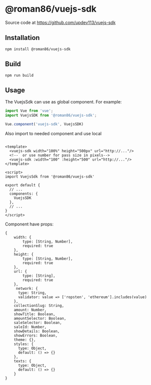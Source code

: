 # @roman86/vuejs-sdk

Source code at https://github.com/updev113/vuejs-sdk

## Installation

    npm install @roman86/vuejs-sdk

## Build

    npm run build

## Usage

The VuejsSdk can use as global component. For example:

```js
import Vue from 'vue';
import VuejsSDK from '@roman86/vuejs-sdk';

Vue.component('vuejs-sdk', VuejsSDK)
```

Also import to needed component and use local

```vue

<template>
  <vuejs-sdk width="100%" height="500px" url="http://..."/>
  <!--  or use number for pass size in pixels-->
  <vuejs-sdk :width="100" :height="500" url="http://..."/>
</template>

<script>
import VuejsSdk from '@roman86/vuejs-sdk'

export default {
  // ...
  components: {
    VuejsSDK
  },
  // ...
}
</script>
```

Component have props:

```
{
    width: {
        type: [String, Number],
        required: true
    },
    height: {
        type: [String, Number],
        required: true
    },
    url: {
        type: [String],
        required: true
    },
     network: {
      type: String,
      validator: value => ['ropsten', 'ethereum'].includes(value)
    },
    collectionSlug: String,
    amount: Number,
    showTitle: Boolean,
    amountSelector: Boolean,
    saleSelector: Boolean,
    saleId: Number,
    showDetails: Boolean,
    showErrors: Boolean,
    theme: {},
    styles: {
      type: Object,
      default: () => {}
    },
    texts: {
      type: Object,
      default: () => {}
    }
}
```
